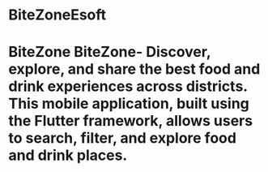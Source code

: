 # BiteZoneEsoft
# BiteZone BiteZone- Discover, explore, and share the best food and drink experiences across districts. This mobile application, built using the Flutter framework, allows users to search, filter, and explore food and drink places.
